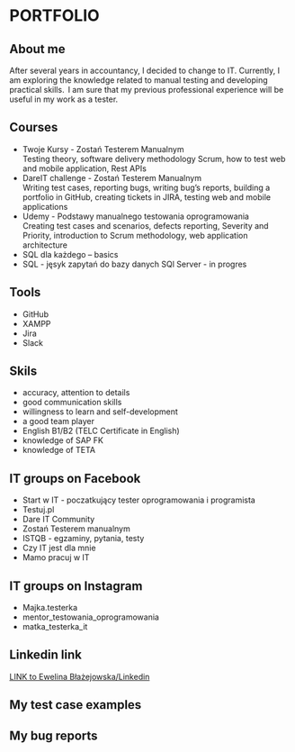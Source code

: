 # PORTFOLIO
## About me 
After several years in accountancy, I decided to change to IT. Currently, I am exploring the knowledge related to manual testing and developing practical skills.  I am sure that my previous professional experience will be useful in my work as a tester. 

## Courses 
* Twoje Kursy  - Zostań Testerem Manualnym  
Testing theory, software delivery methodology Scrum, how to test web and mobile application, Rest APIs  
* DareIT challenge  - Zostań Testerem Manualnym  
Writing test cases, reporting bugs, writing bug’s reports, building a portfolio in GitHub, creating tickets in JIRA, testing web and mobile applications  
* Udemy - Podstawy manualnego testowania oprogramowania  
Creating test cases and scenarios, defects reporting, Severity and Priority, introduction to Scrum methodology, web application architecture   
* SQL dla każdego – basics 
* SQL - jęsyk zapytań do bazy danych SQl Server  - in progres  

## Tools
* GitHub
* XAMPP
* Jira
* Slack 

## Skils 	 
* accuracy, attention to details 
* good communication skills 
* willingness to learn and self-development  
* a good team player 
* English B1/B2 (TELC Certificate in English) 
* knowledge of SAP FK  
* knowledge of TETA 

## IT groups on Facebook 
* Start w IT - poczatkujący tester oprogramowania i programista
* Testuj.pl
* Dare IT Community
* Zostań Testerem manualnym 
* ISTQB - egzaminy, pytania, testy
* Czy IT jest dla mnie 
* Mamo pracuj w IT

## IT groups on Instagram
* Majka.testerka
* mentor_testowania_oprogramowania
* matka_testerka_it

## Linkedin link
[LINK to Ewelina Błażejowska/Linkedin](https://linkedin.com/in/ewelina-błażejowska-b11761143)

## My test case examples 

## My bug reports 




